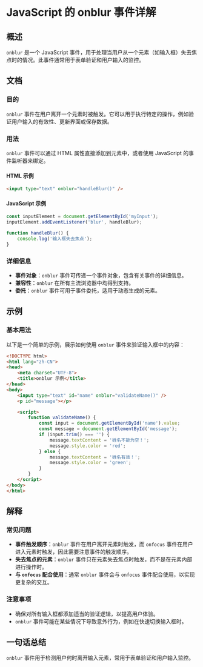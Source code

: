 <!--
Meta Description: # JavaScript 的 onblur 事件详解 ## 概述 `onblur` 是一个 JavaScript 事件，用于处理当用户从一个元素（如输入框）失去焦点时的情况。此事件通常用于表单验证和用户输入的监控。 ## 文档 ### 目的 `onblur` 事件在用户离开一个元素时被触发。它可以用...
Meta Keywords: onblur, html, message, javascript, input
-->

# JavaScript 的 onblur 事件详解

## 概述
`onblur` 是一个 JavaScript 事件，用于处理当用户从一个元素（如输入框）失去焦点时的情况。此事件通常用于表单验证和用户输入的监控。

## 文档
### 目的
`onblur` 事件在用户离开一个元素时被触发。它可以用于执行特定的操作，例如验证用户输入的有效性、更新界面或保存数据。

### 用法
`onblur` 事件可以通过 HTML 属性直接添加到元素中，或者使用 JavaScript 的事件监听器来绑定。

#### HTML 示例
```html
<input type="text" onblur="handleBlur()" />
```

#### JavaScript 示例
```javascript
const inputElement = document.getElementById('myInput');
inputElement.addEventListener('blur', handleBlur);

function handleBlur() {
    console.log('输入框失去焦点');
}
```

### 详细信息
- **事件对象**：`onblur` 事件可传递一个事件对象，包含有关事件的详细信息。
- **兼容性**：`onblur` 在所有主流浏览器中均得到支持。
- **委托**：`onblur` 事件可用于事件委托，适用于动态生成的元素。

## 示例
### 基本用法
以下是一个简单的示例，展示如何使用 `onblur` 事件来验证输入框中的内容：
```html
<!DOCTYPE html>
<html lang="zh-CN">
<head>
    <meta charset="UTF-8">
    <title>onblur 示例</title>
</head>
<body>
    <input type="text" id="name" onblur="validateName()" />
    <p id="message"></p>

    <script>
        function validateName() {
            const input = document.getElementById('name').value;
            const message = document.getElementById('message');
            if (input.trim() === '') {
                message.textContent = '姓名不能为空！';
                message.style.color = 'red';
            } else {
                message.textContent = '姓名有效！';
                message.style.color = 'green';
            }
        }
    </script>
</body>
</html>
```

## 解释
### 常见问题
- **事件触发顺序**：`onblur` 事件在用户离开元素时触发，而 `onfocus` 事件在用户进入元素时触发，因此需要注意事件的触发顺序。
- **失去焦点的元素**：`onblur` 事件只在元素失去焦点时触发，而不是在元素内部进行操作时。
- **与 `onfocus` 配合使用**：通常 `onblur` 事件会与 `onfocus` 事件配合使用，以实现更复杂的交互。

### 注意事项
- 确保对所有输入框都添加适当的验证逻辑，以提高用户体验。
- `onblur` 事件可能在某些情况下导致意外行为，例如在快速切换输入框时。

## 一句话总结
`onblur` 事件用于检测用户何时离开输入元素，常用于表单验证和用户输入监控。